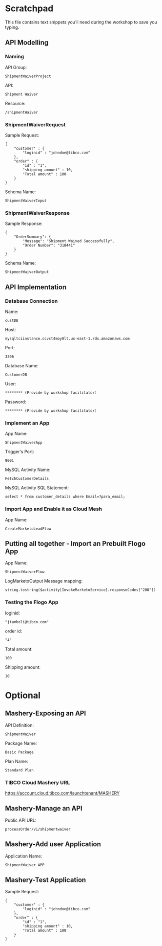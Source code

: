 # Scratchpad

This file contains text snippets you'll need during the workshop to save you typing.

## API Modelling

### Naming

API Group: 
```
ShipmentWaiverProject
```

API: 
```
Shipment Waiver
```

Resource:
```
/shipmentWaiver
```

### ShipmentWaiverRequest

Sample Request:
```
{ 
    "customer" : { 
        "loginid" : "johndoe@tibco.com" 
    },
    "order" : {
        "id" : "1", 
        "shipping amount" : 10, 
        "Total amount" : 100
    }
}
```

Schema Name:
```
ShipmentWaiverInput
```

### ShipmentWaiverResponse

Sample Response:
```
{ 
    "OrderSummary": { 
        "Message": "Shipment Waived Successfully", 
        "Order Number": "318441" 
    } 
}
```

Schema Name:
```
ShipmentWaiverOutput
```

## API Implementation

### Database Connection

Name:
```
custDB
```

Host:
```
mysqltciinstance.ccvct4moy0lt.us-east-1.rds.amazonaws.com
```

Port:
```
3306
```

Database Name:
```
CustomerDB
```

User:
```
******** (Provide by workshop facilitator)
```

Password:
```
******** (Provide by workshop facilitator)
```

### Implement an App

App Name:
```
ShipmentWaiverApp
```

Trigger's Port:
```
9001
```

MySQL Activity Name:
```
FetchCustomerDetails
```

MySQL Activity SQL Statement:
```
select * from customer_details where Email=?para_email;
```

### Import App and Enable it as Cloud Mesh 

App Name:
```
CreateMarketoLeadFlow
```

## Putting all together - Import an Prebuilt Flogo App 

App Name:
```
ShipmentWaiverFlow
```

LogMarketoOutput Message mapping:
```
string.tostring($activity[InvokeMarketoService].responseCodes["200"])
```
### Testing the Flogo App

loginid:
```
"jtamboli@tibco.com"
```

order id:
```
"4"
```

Total amount:
```
100
```

Shipping amount:
```
10
```



# Optional

## Mashery-Exposing an API

API Definition:
```
ShipmentWaiver
```

Package Name:
```
Basic Package
```

Plan Name:
```
Standard Plan
```

### TIBCO Cloud Mashery URL
https://account.cloud.tibco.com/launchtenant/MASHERY


## Mashery-Manage an API

Public API URL:
```
processOrder/v1/shipmentwaiver
```

## Mashery-Add user Application

Application Name:
```
ShipmentWaiver_APP
```

 ## Mashery-Test Application

Sample Request:
```
{ 
    "customer" : { 
        "loginid" : "johndoe@tibco.com" 
    },
    "order" : {
        "id" : "1", 
        "shipping amount" : 10, 
        "Total amount" : 100
    }
}
```
